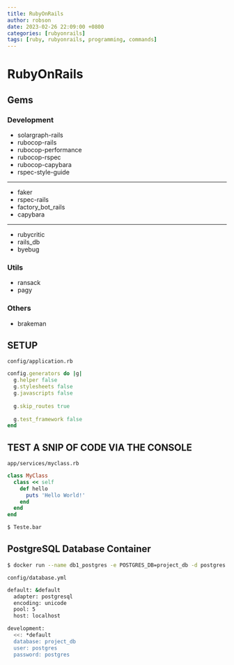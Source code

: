 ```yaml
---
title: RubyOnRails
author: robson
date: 2023-02-26 22:09:00 +0800
categories: [rubyonrails]
tags: [ruby, rubyonrails, programming, commands]
---
```


# RubyOnRails

## Gems
### Development
- solargraph-rails
- rubocop-rails
- rubocop-performance
- rubocop-rspec
- rubocop-capybara
- rspec-style-guide

---

- faker
- rspec-rails
- factory_bot_rails
- capybara

---


- rubycritic
- rails_db
- byebug

### Utils
- ransack
- pagy

### Others
- brakeman

## SETUP
`config/application.rb`
```ruby
config.generators do |g|
  g.helper false
  g.stylesheets false
  g.javascripts false
    
  g.skip_routes true
  
  g.test_framework false
end
```

## TEST A SNIP OF CODE VIA THE CONSOLE
`app/services/myclass.rb`
```ruby
class MyClass
  class << self
    def hello 
      puts 'Hello World!'
    end
  end
end
```
```bash
$ Teste.bar
```

## PostgreSQL Database Container
```bash
$ docker run --name db1_postgres -e POSTGRES_DB=project_db -d postgres
```

`config/database.yml`
```bash
default: &default
  adapter: postgresql
  encoding: unicode
  pool: 5
  host: localhost

development:
  <<: *default
  database: project_db
  user: postgres
  password: postgres
```
